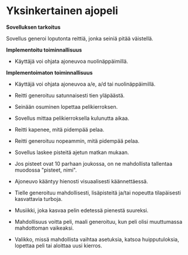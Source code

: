 # Yksinkertainen ajopeli

**Sovelluksen tarkoitus**

Sovellus generoi loputonta reittiä, jonka seiniä pitää väistellä.

**Implementoitu toiminnallisuus**

- Käyttäjä voi ohjata ajoneuvoa nuolinäppäimillä.

**Implementoimaton toiminnallisuus**

- Käyttäjä voi ohjata ajoneuvoa a/e, a/d tai nuolinäppäimillä.

- Reitti generoituu satunnaisesti tien yläpäästä.

- Seinään osuminen lopettaa pelikierroksen.

- Sovellus mittaa pelikierroksella kulunutta aikaa.

- Reitti kapenee, mitä pidempää pelaa.

- Reitti generoituu nopeammin, mitä pidempää pelaa.

- Sovellus laskee pisteitä ajetun matkan mukaan.

- Jos pisteet ovat 10 parhaan joukossa, on ne mahdollista tallentaa muodossa "pisteet, nimi".

- Ajoneuvo kääntyy hienosti visuaalisesti käännettäessä.

- Tielle generoituu mahdollisesti, lisäpisteitä ja/tai nopeutta tilapäisesti kasvattavia turboja.

- Musiikki, joka kasvaa pelin edetessä pienestä suureksi.

- Mahdollisuus voitta peli, maali generoituu, kun peli olisi muuttumassa mahdottoman vaikeaksi.

- Valikko, missä mahdollista vaihtaa asetuksia, katsoa huipputuloksia, lopettaa peli tai aloittaa uusi kierros.

